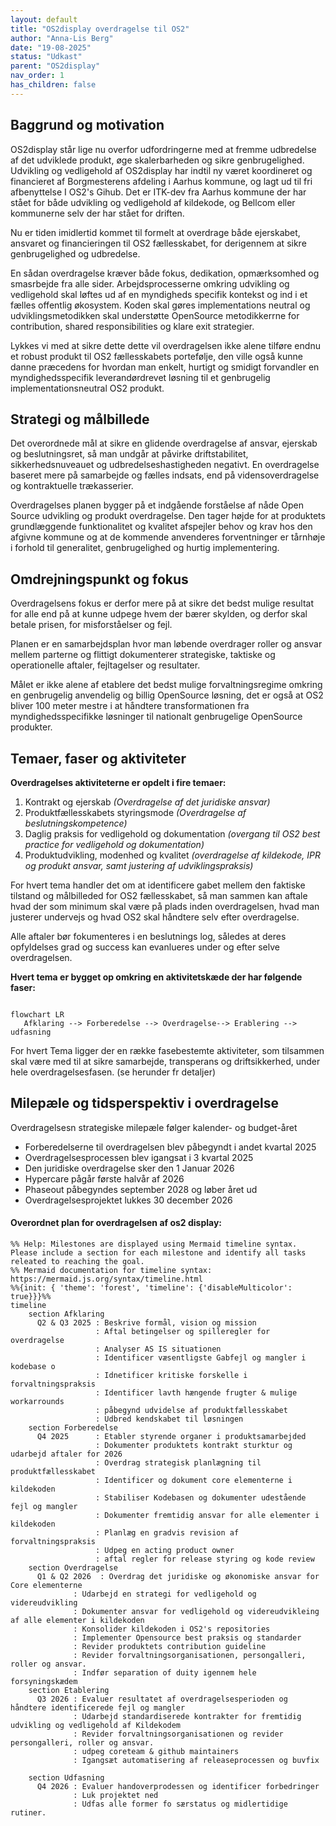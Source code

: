 ```yaml
---
layout: default
title: "OS2display overdragelse til OS2"
author: "Anna-Lis Berg"
date: "19-08-2025"
status: "Udkast"
parent: "OS2display"
nav_order: 1
has_children: false
---
```

## Baggrund og motivation

OS2display står lige nu overfor udfordringerne med at fremme udbredelse af det udviklede produkt, øge skalerbarheden og sikre genbrugelighed.
Udvikling og vedligehold af OS2display har indtil ny været koordineret og financieret af Borgmesterens afdeling i Aarhus kommune,  og lagt ud til fri afbenyttelse I OS2's Gihub.
Det er ITK-dev fra Aarhus kommune der har stået for både udvikling og vedligehold af kildekode, og Bellcom eller kommunerne selv der har stået for driften.

Nu er tiden imidlertid kommet til formelt at overdrage både ejerskabet, ansvaret og financieringen til OS2 fællesskabet, for derigennem at sikre genbrugelighed og udbredelse.

En sådan overdragelse kræver både fokus, dedikation, opmærksomhed og smasrbejde fra alle sider. Arbejdsprocesserne omkring udvikling og vedligehold skal løftes ud af en myndigheds specifik kontekst og ind i et fælles offentlig økosystem. Koden skal gøres implementations neutral og udviklingsmetodikken skal understøtte OpenSource metodikkerrne for contribution, shared responsibilities og klare exit strategier.  

Lykkes vi med at sikre dette dette vil overdragelsen ikke alene tilføre endnu et robust produkt til OS2 fællesskabets portefølje, den ville også kunne danne præcedens for hvordan man enkelt, hurtigt  og smidigt forvandler en myndighedsspecifik leverandørdrevet løsning
til et genbrugelig implementationsneutral OS2 produkt.

## Strategi og målbillede

Det overordnede mål at sikre en glidende overdragelse af ansvar, ejerskab og beslutningsret, så man undgår at påvirke driftstabilitet, sikkerhedsnuveauet og udbredelseshastigheden negativt.
En overdragelse baseret mere på samarbejde og fælles indsats, end på vidensoverdragelse og kontraktuelle trækasserier. 

Overdragelses planen bygger på et indgående forståelse af nåde Open Source udvikling og produkt overdragelse. Den tager højde for at produktets grundlæggende funktionalitet og kvalitet afspejler behov og krav hos den afgivne kommune og at de kommende anvenderes forventninger er tårnhøje i forhold til generalitet, genbrugelighed og hurtig implementering.

## Omdrejningspunkt og fokus

Overdragelsens fokus er derfor mere på at sikre det bedst mulige resultat for alle end på at kunne udpege hvem der bærer skylden, og derfor skal betale prisen, for misforståelser og fejl. 

Planen er en samarbejdsplan hvor man løbende overdrager roller og ansvar mellem parterne og flittigt dokumenterer strategiske, taktiske og operationelle aftaler, fejltagelser og resultater.

Målet er ikke alene af etablere det bedst mulige forvaltningsregime omkring en genbrugelig anvendelig og billig OpenSource løsning, det er også at OS2 bliver 100 meter mestre i at håndtere transformationen fra myndighedsspecifikke løsninger til nationalt genbrugelige OpenSource produkter.

## Temaer, faser  og aktiviteter

**Overdragelses aktiviteterne er opdelt i fire temaer:**
1. Kontrakt og ejerskab *(Overdragelse af det juridiske ansvar)*
2. Produktfællesskabets styringsmode *(Overdragelse af beslutningskompetence)*
3. Daglig praksis for vedligehold og dokumentation *(overgang til OS2 best practice for vedligehold og dokumentation)*
4. Produktudvikling, modenhed og kvalitet *(overdragelse af kildekode, IPR og produkt ansvar, samt justering af udviklingspraksis)*

For hvert tema handler det om at identificere gabet mellem den faktiske tilstand og målbilleded for OS2 fællesskabet, så man sammen kan aftale hvad der som minimum skal være på plads inden overdragelsen, hvad man justerer undervejs og hvad OS2 skal håndtere selv efter overdragelse. 

Alle aftaler bør fokumenteres i en beslutnings log, således at deres opfyldelses grad og success kan evanlueres under og efter selve overdragelsen.
   
**Hvert tema er bygget op omkring en aktivitetskæde der har følgende faser:**

```mermaid

flowchart LR
   Afklaring --> Forberedelse --> Overdragelse--> Erablering --> udfasning

```

For hvert Tema ligger der en række fasebestemte aktiviteter, som tilsammen skal være med til at sikre samarbejde, transperans og driftsikkerhed, under hele overdragelsesfasen.
(se herunder fr detaljer)

## Milepæle og tidsperspektiv i overdragelse

Overdragelsesn strategiske milepæle følger kalender- og budget-året

- Forberedelserne til overdragelsen blev påbegyndt i andet kvartal 2025
- Overdragelsesprocessen blev igangsat i 3 kvartal 2025 
- Den juridiske overdragelse sker den 1 Januar 2026
- Hypercare pågår første halvår af 2026
- Phaseout påbegyndes september 2028 og løber året ud
- Overdragelsesprojektet lukkes 30 december 2026



#### Overordnet plan for overdragelsen af os2 display:

```mermaid
%% Help: Milestones are displayed using Mermaid timeline syntax. Please include a section for each milestone and identify all tasks releated to reaching the goal.
%% Mermaid documentation for timeline syntax: https://mermaid.js.org/syntax/timeline.html
%%{init: { 'theme': 'forest', 'timeline': {'disableMulticolor': true}}}%%
timeline
    section Afklaring
      Q2 & Q3 2025 : Beskrive formål, vision og mission
                   : Aftal betingelser og spilleregler for overdragelse
                   : Analyser AS IS situationen
                   : Identificer væsentligste Gabfejl og mangler i kodebase o
                   : Idnetificer kritiske forskelle i forvaltningspraksis
                   : Identificer lavth hængende frugter & mulige workarrounds
                   : påbegynd udvidelse af produktfællesskabet
                   : Udbred kendskabet til løsningen
    section Forberedelse
      Q4 2025      : Etabler styrende organer i produktsamarbejded
                   : Dokumenter produktets kontrakt sturktur og udarbejd aftaler for 2026
                   : Overdrag strategisk planlægning til produktfællesskabet
                   : Identificer og dokument core elementerne i kildekoden
                   : Stabiliser Kodebasen og dokumenter udestående fejl og mangler
                   : Dokumenter fremtidig ansvar for alle elementer i kildekoden
                   : Planlæg en gradvis revision af forvaltningspraksis 
                   : Udpeg en acting product owner 
                   : aftal regler for release styring og kode review
    section Overdragelse
      Q1 & Q2 2026  : Overdrag det juridiske og økonomiske ansvar for Core elementerne
              : Udarbejd en strategi for vedligehold og videreudvikling
              : Dokumenter ansvar for vedligehold og videreudvikleing af alle elementer i kildekoden
              : Konsolider kildekoden i OS2's repositories
              : Implementer Opensource best praksis og standarder
              : Revider produktets contribution guideline
              : Revider forvaltningsorganisationen, persongalleri, roller og ansvar. 
              : Indfør separation of duity igennem hele forsyningskædem
    section Etablering
      Q3 2026 : Evaluer resultatet af overdragelsesperioden og håndtere identificerede fejl og mangler
              : Udarbejd standardiserede kontrakter for fremtidig udvikling og vedligehold af Kildekodem
              : Revider forvaltningsorganisationen og revider persongalleri, roller og ansvar.
              : udpeg coreteam & github maintainers
              : Igangsæt automatisering af releaseprocessen og buvfix  

    section Udfasning
      Q4 2026 : Evaluer handoverprodessen og identificer forbedringer
              : Luk projektet ned
              : Udfas alle former fo særstatus og midlertidige rutiner. 

```
  
